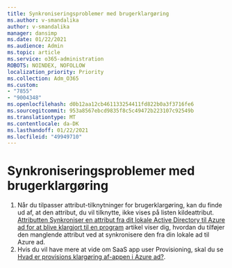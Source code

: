 ```yaml
---
title: Synkroniseringsproblemer med brugerklargøring
ms.author: v-smandalika
author: v-smandalika
manager: dansimp
ms.date: 01/22/2021
ms.audience: Admin
ms.topic: article
ms.service: o365-administration
ROBOTS: NOINDEX, NOFOLLOW
localization_priority: Priority
ms.collection: Adm_O365
ms.custom:
- "7855"
- "9004348"
ms.openlocfilehash: d0b12aa12cb461133254411fd822b0a3f3716fe6
ms.sourcegitcommit: 953a8567ebcd9835f8c5c49472b223107c92549b
ms.translationtype: MT
ms.contentlocale: da-DK
ms.lasthandoff: 01/22/2021
ms.locfileid: "49949710"
---
```

# <a name="user-provisioning-sync-issues"></a>Synkroniseringsproblemer med brugerklargøring

1. Når du tilpasser attribut-tilknytninger for brugerklargøring, kan du finde ud af, at den attribut, du vil tilknytte, ikke vises på listen kildeattribut. [Attributten Synkroniser en attribut fra dit lokale Active Directory til Azure ad for at blive klargjort til en program](https://docs.microsoft.com/azure/active-directory/app-provisioning/user-provisioning-sync-attributes-for-mapping) artikel viser dig, hvordan du tilføjer den manglende attribut ved at synkronisere den fra din lokale ad til Azure ad.
2. Hvis du vil have mere at vide om SaaS app user Provisioning, skal du se [Hvad er provisions klargøring af-appen i Azure ad?](https://docs.microsoft.com/azure/active-directory/app-provisioning/user-provisioning).